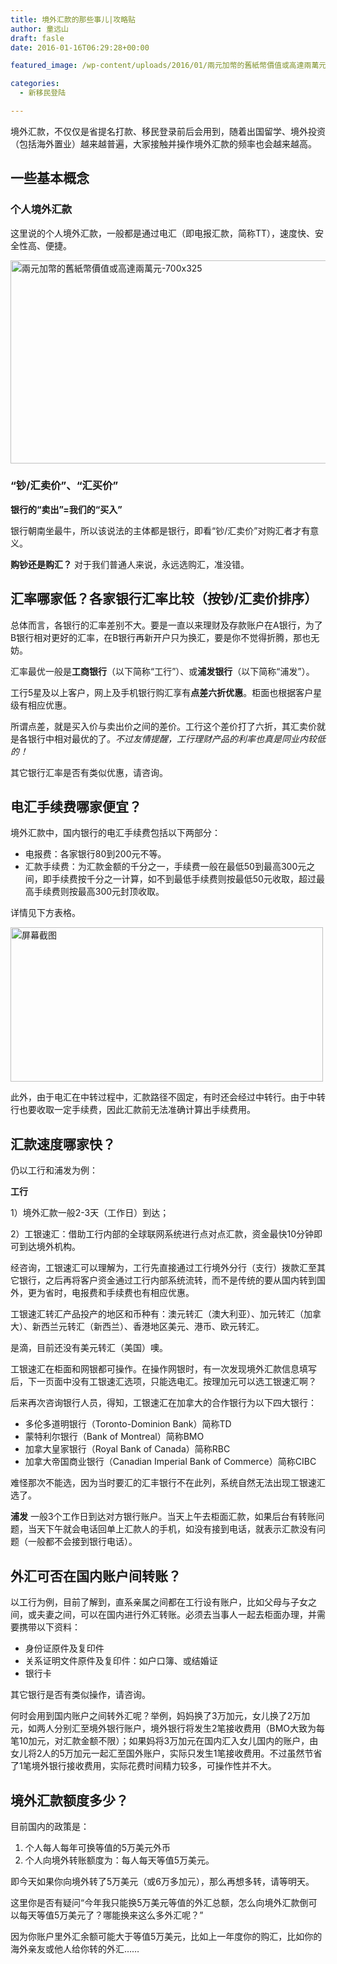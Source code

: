 ```yaml
---
title: 境外汇款的那些事儿|攻略贴
author: 童远山
draft: fasle
date: 2016-01-16T06:29:28+00:00

featured_image: /wp-content/uploads/2016/01/兩元加幣的舊紙幣價值或高達兩萬元-700x325.png

categories:
  - 新移民登陆

---
```

境外汇款，不仅仅是省提名打款、移民登录前后会用到，随着出国留学、境外投资（包括海外置业）越来越普遍，大家接触并操作境外汇款的频率也会越来越高。

## 一些基本概念

### 个人境外汇款

这里说的个人境外汇款，一般都是通过电汇（即电报汇款，简称TT），速度快、安全性高、便捷。<!--more-->

<img decoding="async" loading="lazy" class="alignnone size-full wp-image-730" src="http://52sask.com/wp-content/uploads/2016/01/兩元加幣的舊紙幣價值或高達兩萬元-700x325.png" alt="兩元加幣的舊紙幣價值或高達兩萬元-700x325" width="700" height="325" /> 

### “钞/汇卖价”、“汇买价”

**银行的“卖出”=我们的“买入”**

银行朝南坐最牛，所以该说法的主体都是银行，即看“钞/汇卖价”对购汇者才有意义。

**购钞还是购汇？** 对于我们普通人来说，永远选购汇，准没错。

## 汇率哪家低？各家银行汇率比较（按钞/汇卖价排序）

总体而言，各银行的汇率差别不大。要是一直以来理财及存款账户在A银行，为了B银行相对更好的汇率，在B银行再新开户只为换汇，要是你不觉得折腾，那也无妨。

汇率最优一般是**工商银行**（以下简称“工行”）、或**浦发银行**（以下简称“浦发”）。

工行5星及以上客户，网上及手机银行购汇享有**点差六折优惠**。柜面也根据客户星级有相应优惠。

所谓点差，就是买入价与卖出价之间的差价。工行这个差价打了六折，其汇卖价就是各银行中相对最优的了。_不过友情提醒，工行理财产品的利率也真是同业内较低的！_

其它银行汇率是否有类似优惠，请咨询。

## 电汇手续费哪家便宜？

境外汇款中，国内银行的电汇手续费包括以下两部分：

  * 电报费：各家银行80到200元不等。
  * 汇款手续费：为汇款金额的千分之一，手续费一般在最低50到最高300元之间，即手续费按千分之一计算，如不到最低手续费则按最低50元收取，超过最高手续费则按最高300元封顶收取。

详情见下方表格。

<img decoding="async" loading="lazy" class="aligncenter wp-image-728" src="http://52sask.com/wp-content/uploads/2016/01/屏幕截图.jpg" alt="屏幕截图" width="500" height="247" /> 

此外，由于电汇在中转过程中，汇款路径不固定，有时还会经过中转行。由于中转行也要收取一定手续费，因此汇款前无法准确计算出手续费用。

## 汇款速度哪家快？

仍以工行和浦发为例：

**工行**

1）境外汇款一般2-3天（工作日）到达；

2）工银速汇：借助工行内部的全球联网系统进行点对点汇款，资金最快10分钟即可到达境外机构。

经咨询，工银速汇可以理解为，工行先直接通过工行境外分行（支行）拨款汇至其它银行，之后再将客户资金通过工行内部系统流转，而不是传统的要从国内转到国外，更为省时，电报费和手续费也有相应优惠。

工银速汇转汇产品投产的地区和币种有：澳元转汇（澳大利亚）、加元转汇（加拿大）、新西兰元转汇（新西兰）、香港地区美元、港币、欧元转汇。

是滴，目前还没有美元转汇（美国）噢。

工银速汇在柜面和网银都可操作。在操作网银时，有一次发现境外汇款信息填写后，下一页面中没有工银速汇选项，只能选电汇。按理加元可以选工银速汇啊？

后来再次咨询银行人员，得知，工银速汇在加拿大的合作银行为以下四大银行：

  * 多伦多道明银行（Toronto-Dominion Bank）简称TD
  * 蒙特利尔银行（Bank of Montreal）简称BMO
  * 加拿大皇家银行（Royal Bank of Canada）简称RBC
  * 加拿大帝国商业银行（Canadian Imperial Bank of Commerce）简称CIBC

难怪那次不能选，因为当时要汇的汇丰银行不在此列，系统自然无法出现工银速汇选了。

**浦发** 一般3个工作日到达对方银行账户。当天上午去柜面汇款，如果后台有转账问题，当天下午就会电话回单上汇款人的手机，如没有接到电话，就表示汇款没有问题（一般都不会接到银行电话）。

## 外汇可否在国内账户间转账？

以工行为例，目前了解到，直系亲属之间都在工行设有账户，比如父母与子女之间，或夫妻之间，可以在国内进行外汇转账。必须去当事人一起去柜面办理，并需要携带以下资料：

  * 身份证原件及复印件
  * 关系证明文件原件及复印件：如户口簿、或结婚证
  * 银行卡

其它银行是否有类似操作，请咨询。

何时会用到国内账户之间转外汇呢？举例，妈妈换了3万加元，女儿换了2万加元，如两人分别汇至境外银行账户，境外银行将发生2笔接收费用（BMO大致为每笔10加元，对汇款金额不限）；如果妈将3万加元在国内汇入女儿国内的账户，由女儿将2人的5万加元一起汇至国外账户，实际只发生1笔接收费用。不过虽然节省了1笔境外银行接收费用，实际花费时间精力较多，可操作性并不大。

## 境外汇款额度多少？

目前国内的政策是：

  1. 个人每人每年可换等值的5万美元外币
  2. 个人向境外转账额度为：每人每天等值5万美元。

即今天如果你向境外转了5万美元（或6万多加元），那么再想多转，请等明天。

这里你是否有疑问“今年我只能换5万美元等值的外汇总额，怎么向境外汇款倒可以每天等值5万美元了？哪能换来这么多外汇呢？”

因为你账户里外汇余额可能大于等值5万美元，比如上一年度你的购汇，比如你的海外亲友或他人给你转的外汇……

&nbsp;